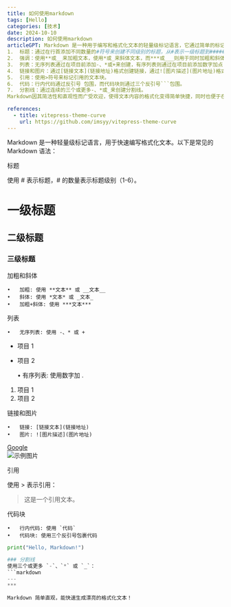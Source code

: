 ```yaml
---
title: 如何使用markdown
tags: [Hello]
categories: [技术]
date: 2024-10-10
description: 如何使用markdown
articleGPT: Markdown 是一种用于编写和格式化文本的轻量级标记语言，它通过简单的标记符号使得文本内容易于阅读和转换为结构化的HTML文档。以下是Markdown的一些核心语法规则：
1.  标题：通过在行首添加不同数量的#符号来创建不同级别的标题，从#表示一级标题到######表示六级标题。
2.  强调：使用**或__来加粗文本，使用*或_来斜体文本，而***或___则用于同时加粗和斜体。
3.  列表：无序列表通过在项目前添加-、*或+来创建，有序列表则通过在项目前添加数字加点.来创建。
4.  链接和图片：通过[链接文本](链接地址)格式创建链接，通过![图片描述](图片地址)格式插入图片。
5.  引用：使用>符号来标记引用的文本块。
6.  代码：行内代码通过反引号 包围，而代码块则通过三个反引号```包围。
7.  分割线：通过连续的三个或更多-、*或_来创建分割线。
Markdown因其简洁性和直观性而广受欢迎，使得文本内容的格式化变得简单快捷，同时也便于在不同的平台和设备上保持格式的一致性。

references:
  - title: vitepress-theme-curve
    url: https://github.com/imsyy/vitepress-theme-curve
---
```


Markdown 是一种轻量级标记语言，用于快速编写格式化文本。以下是常见的 Markdown 语法：

标题

使用 # 表示标题，# 的数量表示标题级别（1-6）。

# 一级标题  
## 二级标题  
### 三级标题  

加粗和斜体

	•	加粗: 使用 **文本** 或 __文本__
	•	斜体: 使用 *文本* 或 _文本_
	•	加粗+斜体: 使用 ***文本***

列表

	•	无序列表: 使用 -、* 或 +

- 项目 1  
- 项目 2  

	•	有序列表: 使用数字加 .

1. 项目 1  
2. 项目 2  

链接和图片

	•	链接: [链接文本](链接地址)
	•	图片: ![图片描述](图片地址)

[Google](https://www.google.com)  
![示例图片](https://example.com/image.png)  

引用

使用 > 表示引用：

> 这是一个引用文本。  

代码块

	•	行内代码: 使用 `代码`
	•	代码块: 使用三个反引号包裹代码

```python  
print("Hello, Markdown!")  

### 分割线  
使用三个或更多 `-`、`*` 或 `_`：  
```markdown
---  
***  

Markdown 简单直观，能快速生成漂亮的格式化文本！
